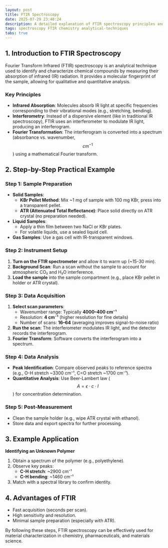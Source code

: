 ```yaml
---
layout: post  
title: FTIR Spectroscopy  
date: 2025-07-29 23:48:24  
description: A detailed explanation of FTIR spectroscopy principles and a step-by-step practical guide.  
tags: spectroscopy FTIR chemistry analytical-techniques  
tabs: true  
---  
```


## **1. Introduction to FTIR Spectroscopy**  
Fourier Transform Infrared (FTIR) spectroscopy is an analytical technique used to identify and characterize chemical compounds by measuring their absorption of infrared (IR) radiation. It provides a molecular fingerprint of the sample, allowing for qualitative and quantitative analysis.  

### **Key Principles**  
- **Infrared Absorption**: Molecules absorb IR light at specific frequencies corresponding to their vibrational modes (e.g., stretching, bending).  
- **Interferometry**: Instead of a dispersive element (like in traditional IR spectroscopy), FTIR uses an interferometer to modulate IR light, producing an interferogram.  
- **Fourier Transformation**: The interferogram is converted into a spectrum (absorbance vs. wavenumber, $$cm^{-1}$$) using a mathematical Fourier transform.  

## **2. Step-by-Step Practical Example**  

### **Step 1: Sample Preparation**  
- **Solid Samples**:  
  - **KBr Pellet Method**: Mix ~1 mg of sample with 100 mg KBr, press into a transparent pellet.  
  - **ATR (Attenuated Total Reflectance)**: Place solid directly on ATR crystal (no preparation needed).  
- **Liquid Samples**:  
  - Apply a thin film between two NaCl or KBr plates.  
  - For volatile liquids, use a sealed liquid cell.  
- **Gas Samples**: Use a gas cell with IR-transparent windows.  

### **Step 2: Instrument Setup**  
1. **Turn on the FTIR spectrometer** and allow it to warm up (~15-30 min).  
2. **Background Scan**: Run a scan without the sample to account for atmospheric CO₂ and H₂O interference.  
3. **Load the sample** into the sample compartment (e.g., place KBr pellet in holder or ATR crystal).  

### **Step 3: Data Acquisition**  
1. **Select scan parameters**:  
   - Wavenumber range: Typically **4000–400 cm⁻¹**  
   - Resolution: **4 cm⁻¹** (higher resolution for fine details)  
   - Number of scans: **16–64** (averaging improves signal-to-noise ratio)  
2. **Run the scan**: The interferometer modulates IR light, and the detector records the interferogram.  
3. **Fourier Transform**: Software converts the interferogram into a spectrum.  

### **Step 4: Data Analysis**  
- **Peak Identification**: Compare observed peaks to reference spectra (e.g., O-H stretch ~3300 cm⁻¹, C=O stretch ~1700 cm⁻¹).  
- **Quantitative Analysis**: Use Beer-Lambert law ($$A = \epsilon \cdot c \cdot l$$) for concentration determination.  

### **Step 5: Post-Measurement**  
- Clean the sample holder (e.g., wipe ATR crystal with ethanol).  
- Store data and export spectra for further processing.  

## **3. Example Application**  
**Identifying an Unknown Polymer**  
1. Obtain a spectrum of the polymer (e.g., polyethylene).  
2. Observe key peaks:  
   - **C-H stretch**: ~2900 cm⁻¹  
   - **C-H bending**: ~1460 cm⁻¹  
3. Match with a spectral library to confirm identity.  

## **4. Advantages of FTIR**  
- Fast acquisition (seconds per scan).  
- High sensitivity and resolution.  
- Minimal sample preparation (especially with ATR).  

By following these steps, FTIR spectroscopy can be effectively used for material characterization in chemistry, pharmaceuticals, and materials science.